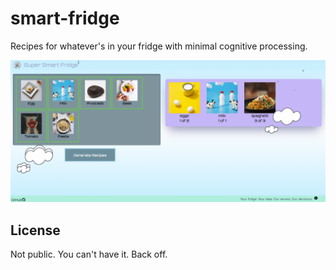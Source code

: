 # smart-fridge

Recipes for whatever's in your fridge with minimal cognitive processing.

![Screenshot](fridgescreen.png "really cool image of state-of-the-art app")

## License
Not public. You can't have it. Back off.
